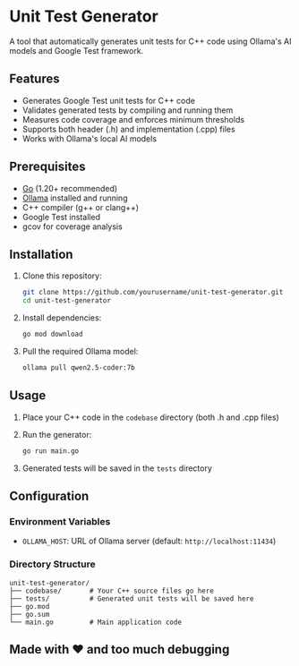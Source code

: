 # Unit Test Generator

A tool that automatically generates unit tests for C++ code using Ollama's AI models and Google Test framework.

## Features

- Generates Google Test unit tests for C++ code
- Validates generated tests by compiling and running them
- Measures code coverage and enforces minimum thresholds
- Supports both header (.h) and implementation (.cpp) files
- Works with Ollama's local AI models

## Prerequisites

- [Go](https://golang.org/dl/) (1.20+ recommended)
- [Ollama](https://ollama.ai/) installed and running
- C++ compiler (g++ or clang++)
- Google Test installed
- gcov for coverage analysis

## Installation

1. Clone this repository:
   ```bash
   git clone https://github.com/yourusername/unit-test-generator.git
   cd unit-test-generator
   ```

2. Install dependencies:
   ```bash
   go mod download
   ```

3. Pull the required Ollama model:
   ```bash
   ollama pull qwen2.5-coder:7b
   ```

## Usage

1. Place your C++ code in the `codebase` directory (both .h and .cpp files)

2. Run the generator:
   ```bash
   go run main.go
   ```

3. Generated tests will be saved in the `tests` directory

## Configuration

### Environment Variables

- `OLLAMA_HOST`: URL of Ollama server (default: `http://localhost:11434`)

### Directory Structure

```
unit-test-generator/
├── codebase/       # Your C++ source files go here
├── tests/          # Generated unit tests will be saved here
├── go.mod
├── go.sum
└── main.go         # Main application code
```

## Made with ❤️ and too much debugging